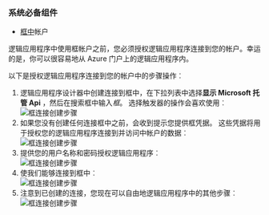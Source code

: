 ### <a name="prerequisites"></a>系统必备组件

- [框中](http://box.com)帐户  


逻辑应用程序中使用框帐户之前，您必须授权逻辑应用程序连接到您的帐户。幸运的是，你可以很容易地从 Azure 门户上的逻辑应用程序内。  

以下是授权逻辑应用程序连接到您的帐户中的步骤操作︰  
1. 逻辑应用程序设计器中创建连接到框中，在下拉列表中选择**显示 Microsoft 托管 Api** ，然后在搜索框中输入*框*。 选择触发器的操作会喜欢使用︰  
![框连接创建步骤](./media/connectors-create-api-box/box-1.png)  
2. 如果您没有创建任何连接框中之前，会收到提示您提供框凭据。 这些凭据将用于授权您的逻辑应用程序连接到并访问中帐户的数据︰  
![框连接创建步骤](./media/connectors-create-api-box/box-2.png)  
3. 提供您的用户名称和密码授权逻辑应用程序︰  
 ![框连接创建步骤](./media/connectors-create-api-box/box-3.png)  
4. 使我们能够连接到框中︰  
![框连接创建步骤](./media/connectors-create-api-box/box-4.png)  
5. 注意到已创建的连接，您现在可以自由地逻辑应用程序中的其他步骤︰  
![框连接创建步骤](./media/connectors-create-api-box/box-5.png)  
